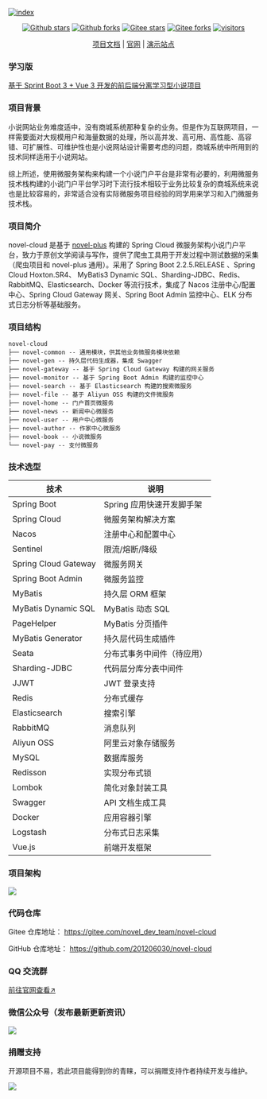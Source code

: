 [![index]( https://youdoc.github.io/img/tencent.jpg )]( https://cloud.tencent.com/act/cps/redirect?redirect=2446&cps_key=736e609d66e0ac4e57813316cec6fd0b&from=console )
<p align="center">
    <a href='https://github.com/201206030/novel-cloud'><img alt="Github stars" src="https://img.shields.io/github/stars/201206030/novel-cloud?logo=github"></a>
    <a href='https://github.com/201206030/novel-cloud'><img alt="Github forks" src="https://img.shields.io/github/forks/201206030/novel-cloud?logo=github"></a>
    <a href='https://gitee.com/novel_dev_team/novel-cloud'><img alt="Gitee stars" src="https://gitee.com/novel_dev_team/novel-cloud/badge/star.svg?theme=gitee"></a>
    <a href='https://gitee.com/novel_dev_team/novel-cloud'><img alt="Gitee forks" src="https://gitee.com/novel_dev_team/novel-cloud/badge/fork.svg?theme=gitee"></a>
    <a href="https://github.com/201206030/novel-cloud"><img src="https://visitor-badge.glitch.me/badge?page_id=201206030.novel-cloud" alt="visitors"></a>
</p>

<p align="center">
      <a href='https://docs.xxyopen.com/course/novelcloud/'>项目文档</a> | <a href='https://novel.xxyopen.com'>官网</a> | <a href='[https://novel.xxyopen.com](http://47.106.243.172:8888)'>演示站点</a>
</p>   

### 学习版

[基于 Sprint Boot 3 + Vue 3 开发的前后端分离学习型小说项目](https://github.com/201206030/novel)

### 项目背景

小说网站业务难度适中，没有商城系统那种复杂的业务。但是作为互联网项目，一样需要面对大规模用户和海量数据的处理，所以高并发、高可用、高性能、高容错、可扩展性、可维护性也是小说网站设计需要考虑的问题，商城系统中所用到的技术同样适用于小说网站。

综上所述，使用微服务架构来构建一个小说门户平台是非常有必要的，利用微服务技术栈构建的小说门户平台学习时下流行技术相较于业务比较复杂的商城系统来说也是比较容易的，非常适合没有实际微服务项目经验的同学用来学习和入门微服务技术栈。

### 项目简介

novel-cloud 是基于 [novel-plus](https://github.com/201206030/novel-plus) 构建的 Spring Cloud 微服务架构小说门户平台，致力于原创文学阅读与写作，提供了爬虫工具用于开发过程中测试数据的采集（爬虫项目和 novel-plus 通用）。采用了 Spring Boot 2.2.5.RELEASE 、Spring Cloud Hoxton.SR4、 MyBatis3 Dynamic SQL、Sharding-JDBC、Redis、RabbitMQ、Elasticsearch、Docker 等流行技术，集成了 Nacos 注册中心/配置中心、Spring Cloud Gateway 网关、Spring Boot Admin 监控中心、ELK 分布式日志分析等基础服务。

### 项目结构

```
novel-cloud
├── novel-common -- 通用模块，供其他业务微服务模块依赖
├── novel-gen -- 持久层代码生成器，集成 Swagger
├── novel-gateway -- 基于 Spring Cloud Gateway 构建的网关服务
├── novel-monitor -- 基于 Spring Boot Admin 构建的监控中心
├── novel-search -- 基于 Elasticsearch 构建的搜索微服务
├── novel-file -- 基于 Aliyun OSS 构建的文件微服务
├── novel-home -- 门户首页微服务
├── novel-news -- 新闻中心微服务
├── novel-user -- 用户中心微服务
├── novel-author -- 作家中心微服务
├── novel-book -- 小说微服务
└── novel-pay -- 支付微服务
```

### 技术选型

| 技术                   | 说明                                                         
|----------------------| ---------------------------
| Spring Boot          | Spring 应用快速开发脚手架     
| Spring Cloud         | 微服务架构解决方案 
| Nacos                | 注册中心和配置中心
| Sentinel             | 限流/熔断/降级
| Spring Cloud Gateway | 微服务网关
| Spring Boot Admin    | 微服务监控
| MyBatis              | 持久层 ORM 框架 
| MyBatis Dynamic SQL  | MyBatis 动态 SQL
| PageHelper           | MyBatis 分页插件
| MyBatis Generator    | 持久层代码生成插件
| Seata                | 分布式事务中间件（待应用）
| Sharding-JDBC        | 代码层分库分表中间件
| JJWT                 | JWT 登录支持  
| Redis                | 分布式缓存                              
| Elasticsearch        | 搜索引擎                
| RabbitMQ             | 消息队列
| Aliyun OSS           | 阿里云对象存储服务   
| MySQL                | 数据库服务                 
| Redisson             | 实现分布式锁                                       
| Lombok               | 简化对象封装工具  
| Swagger              | API 文档生成工具                                                                              
| Docker               | 应用容器引擎   
| Logstash             | 分布式日志采集   
| Vue.js               | 前端开发框架

### 项目架构

![](https://s3.ax1x.com/2020/12/09/r92rrT.png)

### 代码仓库

Gitee 仓库地址： https://gitee.com/novel_dev_team/novel-cloud

GitHub 仓库地址：  https://github.com/201206030/novel-cloud

### QQ 交流群

[前往官网查看↗️](https://novel.xxyopen.com/service.htm)

### 微信公众号（发布最新更新资讯）

![](https://docs.xxyopen.com/img/qrcode_for_gh.jpg)

### 捐赠支持

开源项目不易，若此项目能得到你的青睐，可以捐赠支持作者持续开发与维护。

![](https://s1.ax1x.com/2020/10/31/BUQJwq.png)

